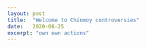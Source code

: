```yaml
---
layout: post
title:  "Welcome to Chinmoy controversies"
date:   2020-06-25
excerpt: "own own actions"
---
```

